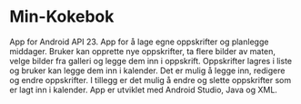 # Min-Kokebok
App for Android API 23. App for å lage egne oppskrifter og planlegge middager. Bruker kan opprette nye oppskrifter, 
ta flere bilder av maten, velge bilder fra galleri og legge dem inn i oppskrift. Oppskrifter lagres i liste og bruker kan 
legge dem inn i kalender. Det er mulig å legge inn, redigere og endre oppskrifter. I tillegg er det mulig å endre og slette 
oppskrifter som er lagt inn i kalender. App er utviklet med Android Studio, Java og XML. 
